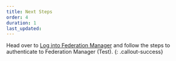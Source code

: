 ```yaml
---
title: Next Steps
order: 4
duration: 1
last_updated:
---
```




Head over to [Log into Federation Manager](/log-into-federation-manager/01-overview) and follow the steps to authenticate to Federation Manager (Test).
{: .callout-success}